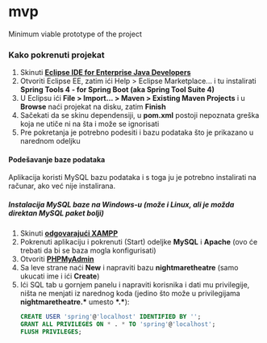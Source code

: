 
# mvp
Minimum viable prototype of the project

### Kako pokrenuti projekat

1. Skinuti [**Eclipse IDE for Enterprise Java Developers**](https://www.eclipse.org/downloads/packages/release/2019-03/r/eclipse-ide-enterprise-java-developers)
2. Otvoriti Eclipse EE, zatim ići Help > Eclipse Marketplace... i tu instalirati **Spring Tools 4 - for Spring Boot (aka Spring Tool Suite 4)**
3. U Eclipsu ići **File > Import... > Maven > Existing Maven Projects** i u **Browse** naći projekat na disku, zatim **Finish**
4. Sačekati da se skinu dependensiji, u **pom.xml** postoji nepoznata greška koja ne utiče ni na šta i može se ignorisati
5. Pre pokretanja je potrebno podesiti i bazu podataka što je prikazano u narednom odeljku

#### Podešavanje baze podataka
Aplikacija koristi MySQL bazu podataka i s toga ju je potrebno instalirati na računar, ako već nije instalirana.
##### Instalacija MySQL baze na Windows-u (može i Linux, ali je možda direktan MySQL paket bolji)
1. Skinuti [**odgovarajući XAMPP**](https://www.apachefriends.org/download.html)
2. Pokrenuti aplikaciju i pokrenuti (Start) odeljke **MySQL** i **Apache** (ovo će trebati da bi se baza mogla konfigurisati)
3. Otvoriti [**PHPMyAdmin**](http://localhost/phpmyadmin)
4. Sa leve strane naći **New** i napraviti bazu **nightmaretheatre** (samo ukucati ime i ići **Create**)
5. Ići SQL tab u gornjem panelu i napraviti korisnika i dati mu privilegije, ništa ne menjati iz narednog koda (jedino što može u privilegijama **nightmaretheatre.\*** umesto **\*.\***):
	```sql
	CREATE USER 'spring'@'localhost' IDENTIFIED BY '';
	GRANT ALL PRIVILEGES ON * . * TO 'spring'@'localhost';
	FLUSH PRIVILEGES;
	```

